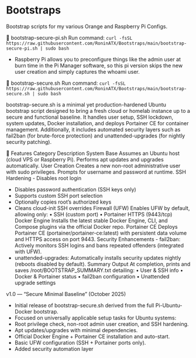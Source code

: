 # Bootstraps
Bootstrap scripts for my various Orange and Raspberry Pi Configs.

🧩 bootstrap-secure-pi.sh
Run command: `curl -fsSL https://raw.githubusercontent.com/RoninATX/Bootstraps/main/bootstrap-secure-pi.sh | sudo bash`
* Raspberry Pi allows you to preconfigure things like the admin user at burn time in the Pi Manager software, so this pi version skips the new user creation and simply captures the whoami user.
  

🧩 bootstrap-secure.sh
Run command: `curl -fsSL https://raw.githubusercontent.com/RoninATX/Bootstraps/main/bootstrap-secure.sh | sudo bash`

bootstrap-secure.sh is a minimal yet production-hardened Ubuntu bootstrap script designed to bring a fresh cloud or homelab instance up to a secure and functional baseline.
It handles user setup, SSH lockdown, system updates, Docker installation, and deploys Portainer CE for container management.
Additionally, it includes automated security layers such as fail2ban (for brute-force protection) and unattended-upgrades (for nightly security patching).

🚀 Features
Category	Description
System Base	Assumes an Ubuntu host (cloud VPS or Raspberry Pi). Performs apt updates and upgrades automatically.
User Creation	Creates a new non-root administrative user with sudo privileges. Prompts for username and password at runtime.
SSH Hardening	- Disables root login
- Disables password authentication (SSH keys only)
- Supports custom SSH port selection
- Optionally copies root’s authorized keys
- Cleans cloud-init SSH overrides
Firewall (UFW)	Enables UFW by default, allowing only:
• SSH (custom port)
• Portainer HTTPS (9443/tcp)
Docker Engine	Installs the latest stable Docker Engine, CLI, and Compose plugins via the official Docker repo.
Portainer CE	Deploys Portainer CE (portainer/portainer-ce:latest) with persistent data volume and HTTPS access on port 9443.
Security Enhancements	- fail2ban: Actively monitors SSH logins and bans repeated offenders (integrated with UFW).
- unattended-upgrades: Automatically installs security updates nightly (reboots disabled by default).
Summary Output	At completion, prints and saves /root/BOOTSTRAP_SUMMARY.txt detailing:
• User & SSH info
• Docker & Portainer status
• fail2ban configuration
• Unattended upgrade settings

v1.0 — “Secure Minimal Baseline” (October 2025)
- Initial release of bootstrap-secure.sh derived from the full Pi-Ubuntu-Docker bootstrap.
- Focused on universally applicable setup tasks for Ubuntu systems:
- Root privilege check, non-root admin user creation, and SSH hardening.
- Apt updates/upgrades with minimal dependencies.
- Official Docker Engine + Portainer CE installation and auto-start.
- Basic UFW configuration (SSH + Portainer ports only).
- Added security automation layer

